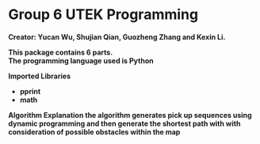 <h1>Group 6 UTEK Programming</h1>
<h4>Creator: Yucan Wu, Shujian Qian, Guozheng Zhang and Kexin Li.</h4****__****>
<p>This package contains 6 parts. <br /> The programming language used is Python</p>

<strong>Imported Libraries</strong>
<ul>
<li>pprint</li>
<li>math</li>
</ul>

<strong>Algorithm Explanation</strong>
<strong>the algorithm generates pick up sequences</strong>
<strong>using dynamic programming</strong>
<strong>and then generate the shortest path with</strong>
<strong>with consideration of</strong>
<strong>possible obstacles within the map</strong>



